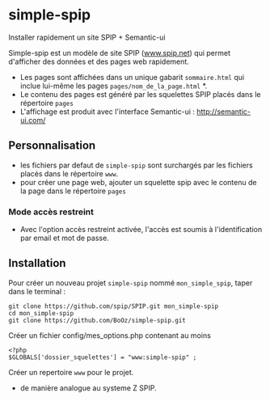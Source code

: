 # simple-spip
Installer rapidement un site SPIP + Semantic-ui


Simple-spip est un modèle de site SPIP (www.spip.net) qui permet d'afficher des données et des pages web rapidement.

- Les pages sont affichées dans un unique gabarit `sommaire.html` qui inclue lui-même les pages `pages/nom_de_la_page.html` *.
- Le contenu des pages est généré par les squelettes SPIP placés dans le répertoire `pages`
- L'affichage est produit avec l'interface Semantic-ui : http://semantic-ui.com/

## Personnalisation
- les fichiers par defaut de `simple-spip` sont surchargés par les fichiers placés dans le répertoire `www`.
- pour créer une page web, ajouter un squelette spip avec le contenu de la page dans le répertoire `pages`

### Mode accès restreint
- Avec l'option accès restreint activée, l'accès est soumis à l'identification par email et mot de passe.

## Installation

Pour créer un nouveau projet `simple-spip` nommé `mon_simple_spip`, taper dans le terminal :

```
git clone https://github.com/spip/SPIP.git mon_simple-spip
cd mon_simple-spip
git clone https://github.com/BoOz/simple-spip.git
```

Créer un fichier config/mes_options.php contenant au moins
```
<?php
$GLOBALS['dossier_squelettes'] = "www:simple-spip" ;
```

Créer un repertoire `www` pour le projet.




* de manière analogue au systeme Z SPIP.
